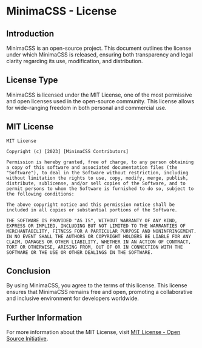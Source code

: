 
# MinimaCSS - License

## Introduction

MinimaCSS is an open-source project. This document outlines the license under which MinimaCSS is released, ensuring both transparency and legal clarity regarding its use, modification, and distribution.

## License Type

MinimaCSS is licensed under the MIT License, one of the most permissive and open licenses used in the open-source community. This license allows for wide-ranging freedom in both personal and commercial use.

## MIT License

```
MIT License

Copyright (c) [2023] [MinimaCSS Contributors]

Permission is hereby granted, free of charge, to any person obtaining a copy of this software and associated documentation files (the "Software"), to deal in the Software without restriction, including without limitation the rights to use, copy, modify, merge, publish, distribute, sublicense, and/or sell copies of the Software, and to permit persons to whom the Software is furnished to do so, subject to the following conditions:

The above copyright notice and this permission notice shall be included in all copies or substantial portions of the Software.

THE SOFTWARE IS PROVIDED "AS IS", WITHOUT WARRANTY OF ANY KIND, EXPRESS OR IMPLIED, INCLUDING BUT NOT LIMITED TO THE WARRANTIES OF MERCHANTABILITY, FITNESS FOR A PARTICULAR PURPOSE AND NONINFRINGEMENT. IN NO EVENT SHALL THE AUTHORS OR COPYRIGHT HOLDERS BE LIABLE FOR ANY CLAIM, DAMAGES OR OTHER LIABILITY, WHETHER IN AN ACTION OF CONTRACT, TORT OR OTHERWISE, ARISING FROM, OUT OF OR IN CONNECTION WITH THE SOFTWARE OR THE USE OR OTHER DEALINGS IN THE SOFTWARE.
```

## Conclusion

By using MinimaCSS, you agree to the terms of this license. This license ensures that MinimaCSS remains free and open, promoting a collaborative and inclusive environment for developers worldwide.

## Further Information

For more information about the MIT License, visit [MIT License - Open Source Initiative](https://opensource.org/licenses/MIT).
